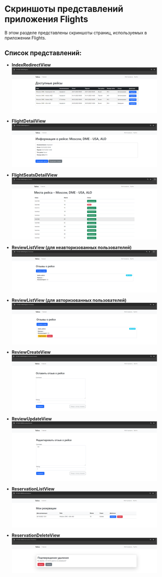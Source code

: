 # Скриншоты представлений приложения Flights

В этом разделе представлены скриншоты страниц, используемых в приложении Flights.

## Список представлений:

- **IndexRedirectView**  
  ![Главная страница](./page_flights.png)


- **FlightDetailView**  
  ![Детали рейса](./page_flight_detail.png)


- **FlightSeatsDetailView**  
  ![Места в рейсе](./page_flight_seats.png)


- **ReviewListView (для неавторизованных пользователей)**  
  ![Список отзывов о рейсе](./page_flight_reviews.png)


- **ReviewListView (для авторизованных пользователей)**  
  ![Список отзывов о рейсе с возможностью добавления](./page_flight_reviews_user_authenticated.png)


- **ReviewCreateView**  
  ![Создание отзыва о рейсе](./page_review_create.png)


- **ReviewUpdateView**  
  ![Редактирование отзыва](./page_review_edit.png)


- **ReservationListView**  
  ![Список бронирований](./page_reservations.png)


- **ReservationDeleteView**  
  ![Удаление бронирования](./page_reservation_delete.png)
